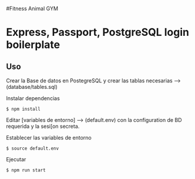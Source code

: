 #Fitness Animal GYM

# Express, Passport, PostgreSQL login boilerplate

## Uso
Crear la Base de datos en PostegreSQL y crear las tablas necesarias --> (database/tables.sql)

Instalar dependencias
```
$ npm install
```
Editar [variables de entorno] --> (default.env) con la configuration de BD requerida y la sesi[on secreta.

Establecer las variables de entorno
```
$ source default.env
```

Ejecutar
```
$ npm run start
```
